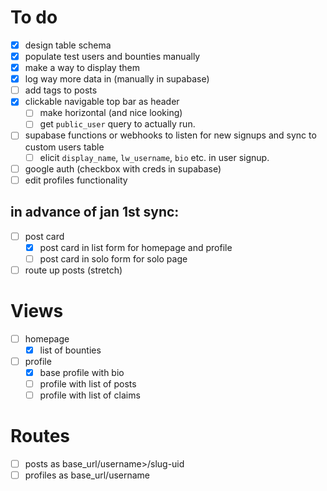 # To do

- [x] design table schema
- [x] populate test users and bounties manually
- [x] make a way to display them 
- [x] log way more data in (manually in supabase)
- [ ] add tags to posts
- [x] clickable navigable top bar as header 
  - [ ] make horizontal (and nice looking) 
  - [ ] get `public_user` query to actually run. 
- [ ] supabase functions or webhooks to listen for new signups and sync to custom users table
  - [ ] elicit `display_name`, `lw_username`, `bio` etc. in user signup. 
- [ ] google auth (checkbox with creds in supabase)
- [ ] edit profiles functionality

## in advance of jan 1st sync: 
- [ ] post card
  - [x] post card in list form for homepage and profile
  - [ ] post card in solo form for solo page
- [ ] route up posts (stretch) 

# Views
- [ ] homepage
  - [x] list of bounties
- [ ] profile
  - [x] base profile with bio
  - [ ] profile with list of posts
  - [ ] profile with list of claims

# Routes
- [ ] posts as base_url/username>/slug-uid
- [ ] profiles as base_url/username
